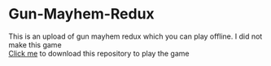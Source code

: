 # Gun-Mayhem-Redux
This is an upload of gun mayhem redux which you can play offline. I did not make this game
<br>
[Click me](https://codeload.github.com/EpikBypass/Gun-Mayhem-Redux/zip/refs/heads/main0) to download this repository to play the game
